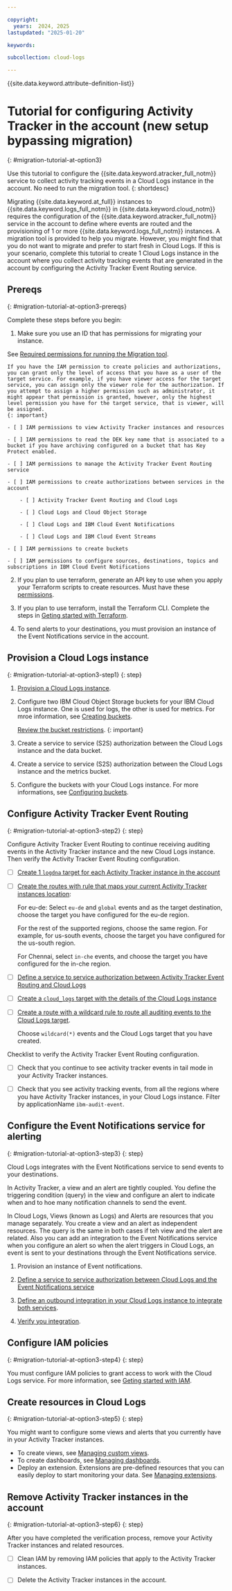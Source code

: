 ```yaml
---

copyright:
  years:  2024, 2025
lastupdated: "2025-01-20"

keywords:

subcollection: cloud-logs

---
```


{{site.data.keyword.attribute-definition-list}}


# Tutorial for configuring Activity Tracker in the account (new setup bypassing migration)
{: #migration-tutorial-at-option3}

Use this tutorial to configure the {{site.data.keyword.atracker_full_notm}} service to collect activity tracking events in a Cloud Logs instance in the account. No need to run the migration tool.
{: shortdesc}

Migrating {{site.data.keyword.at_full}} instances to {{site.data.keyword.logs_full_notm}} in {{site.data.keyword.cloud_notm}} requires the configuration of the {{site.data.keyword.atracker_full_notm}} service in the account to define where events are routed and the provisioning of 1 or more {{site.data.keyword.logs_full_notm}} instances. A migration tool is provided to help you migrate. However, you might find that you do not want to migrate and prefer to start fresh in Cloud Logs. If this is your scenario, complete this tutorial to create 1 Cloud Logs instance in the account where you collect activity tracking events that are generated in the account by configuring the Activity Tracker Event Routing service.


## Prereqs
{: #migration-tutorial-at-option3-prereqs}

Complete these steps before you begin:

1. Make sure you use an ID that has permissions for migrating your instance.

 See [Required permissions for running the Migration tool](/docs/cloud-logs?topic=cloud-logs-migration-permissions).

    If you have the IAM permission to create policies and authorizations, you can grant only the level of access that you have as a user of the target service. For example, if you have viewer access for the target service, you can assign only the viewer role for the authorization. If you attempt to assign a higher permission such as administrator, it might appear that permission is granted, however, only the highest level permission you have for the target service, that is viewer, will be assigned.
    {: important}

    - [ ] IAM permissions to view Activity Tracker instances and resources

    - [ ] IAM permissions to read the DEK key name that is associated to a bucket if you have archiving configured on a bucket that has Key Protect enabled.

    - [ ] IAM permissions to manage the Activity Tracker Event Routing service

    - [ ] IAM permissions to create authorizations between services in the account

        - [ ] Activity Tracker Event Routing and Cloud Logs

        - [ ] Cloud Logs and Cloud Object Storage

        - [ ] Cloud Logs and IBM Cloud Event Notifications

        - [ ] Cloud Logs and IBM Cloud Event Streams

    - [ ] IAM permissions to create buckets

    - [ ] IAM permissions to configure sources, destinations, topics and subscriptions in IBM Cloud Event Notifications

2. If you plan to use terraform, generate an API key to use when you apply your Terraform scripts to create resources. Must have these [permissions](/docs/cloud-logs?topic=cloud-logs-migration-permissions).

3. If you plan to use terraform, install the Terraform CLI. Complete the steps in [Geting started with Terraform](/docs/ibm-cloud-provider-for-terraform?topic=ibm-cloud-provider-for-terraform-getting-started).

4. To send alerts to your destinations, you must provision an instance of the Event Notifications service in the account.


## Provision a Cloud Logs instance
{: #migration-tutorial-at-option3-step1}
{: step}

1. [Provision a Cloud Logs instance](/docs/cloud-logs?topic=cloud-logs-instance-provision).
2. Configure two IBM Cloud Object Storage buckets for your IBM Cloud Logs instance. One is used for logs, the other is used for metrics. For mroe information, see [Creating buckets](/docs/cloud-logs?topic=cloud-logs-about-bucket&interface=ui#about-bucket-ov).

    [Review the bucket restrictions](/docs/cloud-logs?topic=cloud-logs-configure-data-bucket#cos_databucket_restrictions).
    {: important}

3. Create a service to service (S2S) authorization between the Cloud Logs instance and the data bucket.
4. Create a service to service (S2S) authorization between the Cloud Logs instance and the metrics bucket.
5. Configure the buckets with your Cloud Logs instance. For more informations, see [Configuring buckets](/docs/cloud-logs?topic=cloud-logs-about-bucket).

## Configure Activity Tracker Event Routing
{: #migration-tutorial-at-option3-step2}
{: step}

Configure Activity Tracker Event Routing to continue receiving auditing events in the Activity Tracker instance and the new Cloud Logs instance. Then verify the Activity Tracker Event Routing configuration.

- [ ] [Create 1 `logdna` target for each Activity Tracker instance in the account](/docs/atracker?topic=atracker-target_v2_at&interface=ui)

- [ ]  [Create the routes with rule that maps your current Activity Tracker instances location](/docs/atracker?topic=atracker-route_v2&interface=ui#route-create-ui):

    For eu-de: Select `eu-de` and `global` events and as the target destination, choose the target you have configured for the eu-de region.

    For the rest of the supported regions, choose the same region. For example, for us-south events, choose the target you have configured for the us-south region.

    For Chennai, select `in-che` events, and choose the target you have configured for the in-che region.

- [ ] [Define a service to service authorization between Activity Tracker Event Routing and Cloud Logs](/docs/atracker?topic=atracker-iam-service-auth-logs)

- [ ] [Create a `cloud_logs` target with the details of the Cloud Logs instance](/docs/atracker?topic=atracker-target_v2_icl)

- [ ] [Create a route with a wildcard rule to route all auditing events to the Cloud Logs target](/docs/atracker?topic=atracker-route_v2&interface=ui#route-create-ui).

    Choose `wildcard(*)` events and the Cloud Logs target that you have created.

Checklist to verify the Activity Tracker Event Routing configuration.

- [ ] Check that you continue to see activity tracker events in tail mode in your Activity Tracker instances.

- [ ] Check that you see activity tracking events, from all the regions where you have Activity Tracker instances, in your Cloud Logs instance. Filter by applicationName `ibm-audit-event`.

## Configure the Event Notifications service for alerting
{: #migration-tutorial-at-option3-step3}
{: step}

Cloud Logs integrates with the Event Notifications service to send events to your destinations.

In Activity Tracker, a view and an alert are tightly coupled. You define the triggering condition (query) in the view and configure an alert to indicate when and to hoe many notification channels to send the event.

In Cloud Logs, Views (known as Logs) and Alerts are resources that you manage separately. You create a view and an alert as independent resources. The query is the same in both cases if teh view and the alert are related. Also you can add an integration to the Event Notifications service when you configure an alert so when the alert triggers in Cloud Logs, an event is sent to your destinations through the Event Notifications service.

1. Provision an instance of Event notifications.

2. [Define a service to service authorization between Cloud Logs and the Event Notifications service](/docs/cloud-logs?topic=cloud-logs-event-notifications-configure#event-notifications-configure-step1)

3. [Define an outbound integration in your Cloud Logs instance to integrate both services](/docs/cloud-logs?topic=cloud-logs-event-notifications-configure#event-notifications-configure-step2).

3. [Verify you integration](/docs/cloud-logs?topic=cloud-logs-event-notifications-configure#event-notifications-configure-next).


## Configure IAM policies
{: #migration-tutorial-at-option3-step4}
{: step}

You must configure IAM policies to grant access to work with the Cloud Logs service. For more information, see [Geting started with IAM](/docs/cloud-logs?topic=cloud-logs-iam).

## Create resources in Cloud Logs
{: #migration-tutorial-at-option3-step5}
{: step}

You might want to configure some views and alerts that you currently have in your Activity Tracker instances.

- To create views, see [Managing custom views](/docs/cloud-logs?topic=cloud-logs-custom_views).
- To create dashboards, see [Managing dashboards](/docs/cloud-logs?topic=cloud-logs-create_dashboards).
- Deploy an extension. Extensions are pre-defined resources that you can easily deploy to start monitoring your data. See [Managing extensions](/docs/cloud-logs?topic=cloud-logs-extensions).

## Remove Activity Tracker instances in the account
{: #migration-tutorial-at-option3-step6}
{: step}

After you have completed the verification process, remove your Activity Tracker instances and related resources.

- [ ] Clean IAM by removing IAM policies that apply to the Activity Tracker instances.

- [ ] Delete the Activity Tracker instances in the account.
